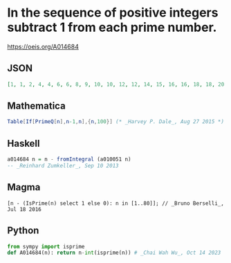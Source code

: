 # In the sequence of positive integers subtract 1 from each prime number\.
https://oeis.org/A014684
## JSON
```JSON
[1, 1, 2, 4, 4, 6, 6, 8, 9, 10, 10, 12, 12, 14, 15, 16, 16, 18, 18, 20, 21, 22, 22, 24, 25, 26, 27, 28, 28, 30, 30, 32, 33, 34, 35, 36, 36, 38, 39, 40, 40, 42, 42, 44, 45, 46, 46, 48, 49, 50, 51, 52, 52, 54, 55, 56, 57, 58, 58, 60, 60, 62, 63, 64, 65, 66, 66, 68, 69, 70, 70, 72]
```
## Mathematica
```Mathematica
Table[If[PrimeQ[n],n-1,n],{n,100}] (* _Harvey P. Dale_, Aug 27 2015 *)
```
## Haskell
```Haskell
a014684 n = n - fromIntegral (a010051 n)
-- _Reinhard Zumkeller_, Sep 10 2013
```
## Magma
```Magma
[n - (IsPrime(n) select 1 else 0): n in [1..80]]; // _Bruno Berselli_, Jul 18 2016
```
## Python
```Python
from sympy import isprime
def A014684(n): return n-int(isprime(n)) # _Chai Wah Wu_, Oct 14 2023
```
